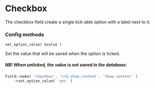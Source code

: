 # Checkbox

The checkbox field create a single tick-able option with a label next to it.

### Config methods

`set_option_value( $value )`

Set the value that will be saved when the option is ticked.

##### NB! When unticked, the value is not saved in the database.

```php
Field::make( 'checkbox', 'crb_show_content', 'Show content' )
    ->set_option_value( 'yes' )
```